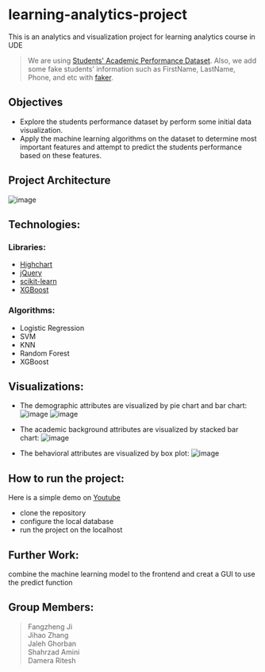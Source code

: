 # learning-analytics-project
This is an analytics and visualization project for learning analytics course in UDE

> We are using [Students' Academic Performance Dataset](https://www.kaggle.com/aljarah/xAPI-Edu-Data). Also, we add some fake students' information such as FirstName, LastName, Phone, and etc with [faker](https://github.com/marak/Faker.js/).
## Objectives
- Explore the students performance dataset by perform some initial data visualization.
- Apply the machine learning algorithms on the dataset to determine most important features and attempt to predict the students performance based on these features.

## Project Architecture
![image](https://github.com/francisjigo2/pictures/blob/master/architecture.png)


## Technologies: 
### Libraries:
- [Highchart](https://www.highcharts.com/)
- [jQuery](https://jquery.com/)
- [scikit-learn](https://scikit-learn.org/stable/)
- [XGBoost](https://github.com/dmlc/xgboost)
### Algorithms:
- Logistic Regression
- SVM
- KNN
- Random Forest
- XGBoost

## Visualizations:
- The demographic attributes are visualized by pie chart and bar chart:
![image](https://github.com/francisjigo2/pictures/blob/master/pie%20chart.png)
![image](https://github.com/francisjigo2/pictures/blob/master/bar%20chart.png)

- The academic background attributes are visualized by stacked bar chart:
![image](https://github.com/francisjigo2/pictures/blob/master/stacked%20bar%20chart.png)

- The behavioral attributes are visualized by box plot:
![image](https://github.com/francisjigo2/pictures/blob/master/box%20plot.png)

## How to run the project:
Here is a simple demo on [Youtube](https://youtu.be/iTDjJYPjA1o)
<br>
- clone the repository
- configure the local database
- run the project on the localhost


## Further Work:
combine the machine learning model to the frontend and creat a GUI to use the predict function

## Group Members:
> Fangzheng Ji              
> Jihao Zhang                
> Jaleh Ghorban  
> Shahrzad Amini            
> Damera Ritesh
